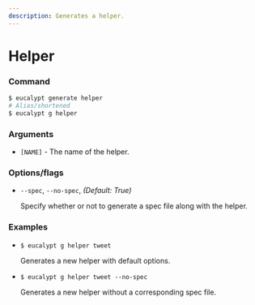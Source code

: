 ```yaml
---
description: Generates a helper.
---
```


# Helper

### Command

```ruby
$ eucalypt generate helper
# Alias/shortened
$ eucalypt g helper
```

### Arguments

* `[NAME]` - The name of the helper.

### Options/flags

* `--spec`, `--no-spec`, _\(Default: True\)_

  Specify whether or not to generate a spec file along with the helper.

### Examples

* `$ eucalypt g helper tweet`

  Generates a new helper with default options.

* `$ eucalypt g helper tweet --no-spec`

  Generates a new helper without a corresponding spec file.

